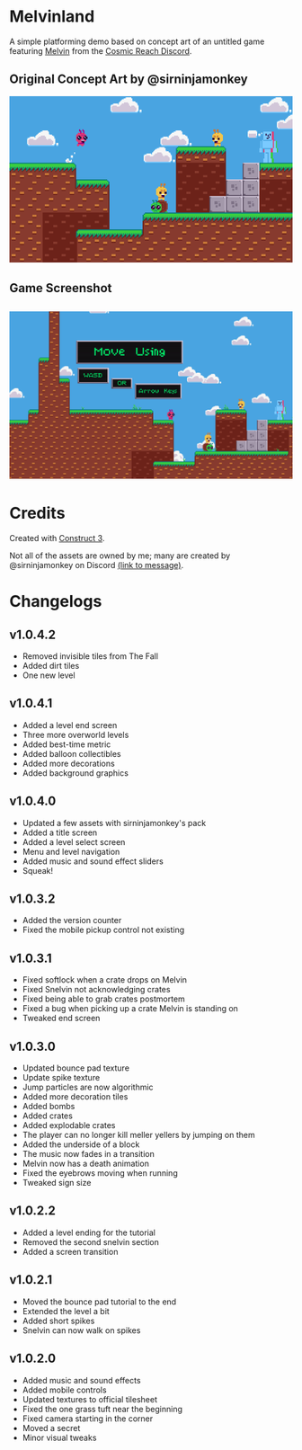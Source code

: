 # Melvinland
A simple platforming demo based on concept art of an untitled game featuring [Melvin](https://discord.com/channels/1198501071363002408/1317539734922334289/1317539734922334289) from the [Cosmic Reach Discord](https://discord.gg/BdgvTwQqyY).

## Original Concept Art by @sirninjamonkey

![Concept Art](readme/image.png)

## Game Screenshot

![alt text](readme/image-1.png)
---

# Credits
Created with [Construct 3](https://construct.net).

Not all of the assets are owned by me; many are created by @sirninjamonkey on Discord [(link to message)](https://discord.com/channels/1198501071363002408/1216876144926789754/1329845386185150514).


# Changelogs

## v1.0.4.2
* Removed invisible tiles from The Fall
* Added dirt tiles
* One new level

## v1.0.4.1
* Added a level end screen
* Three more overworld levels
* Added best-time metric
* Added balloon collectibles
* Added more decorations
* Added background graphics


## v1.0.4.0
* Updated a few assets with sirninjamonkey's pack
* Added a title screen
* Added a level select screen
* Menu and level navigation
* Added music and sound effect sliders
* Squeak!

## v1.0.3.2
* Added the version counter
* Fixed the mobile pickup control not existing

## v1.0.3.1
* Fixed softlock when a crate drops on Melvin
* Fixed Snelvin not acknowledging crates
* Fixed being able to grab crates postmortem
* Fixed a bug when picking up a crate Melvin is standing on
* Tweaked end screen

## v1.0.3.0
* Updated bounce pad texture
* Update spike texture
* Jump particles are now algorithmic
* Added more decoration tiles
* Added bombs
* Added crates
* Added explodable crates
* The player can no longer kill meller yellers by jumping on them
* Added the underside of a block
* The music now fades in a transition
* Melvin now has a death animation
* Fixed the eyebrows moving when running
* Tweaked sign size

## v1.0.2.2
* Added a level ending for the tutorial
* Removed the second snelvin section
* Added a screen transition

## v1.0.2.1
* Moved the bounce pad tutorial to the end
* Extended the level a bit
* Added short spikes
* Snelvin can now walk on spikes

## v1.0.2.0
* Added music and sound effects
* Added mobile controls
* Updated textures to official tilesheet
* Fixed the one grass tuft near the beginning
* Fixed camera starting in the corner
* Moved a secret
* Minor visual tweaks
